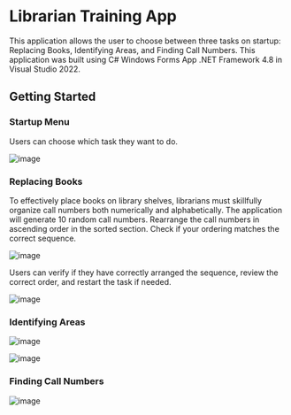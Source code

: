 # Librarian Training App
This application allows the user to choose between three tasks on startup: Replacing Books, Identifying Areas, and Finding Call Numbers.  This application was built using C# Windows Forms App .NET Framework 4.8 in Visual Studio 2022. 

## Getting Started

### Startup Menu
Users can choose which task they want to do.

![image](https://github.com/basgbasg/test/assets/133644970/b21a8cd0-d6a3-44ac-8b44-f013e4c9072e)

### Replacing Books
To effectively place books on library shelves, librarians must skillfully organize call numbers both numerically and alphabetically. The application will generate 10 random call numbers. Rearrange the call numbers in ascending order in the sorted section. Check if your ordering matches the correct sequence.

![image](https://github.com/basgbasg/test/assets/133644970/c19d5369-04bc-4d32-87c0-973927b48726)

Users can verify if they have correctly arranged the sequence, review the correct order, and restart the task if needed.

![image](https://github.com/basgbasg/test/assets/133644970/c4cf6554-cbc1-44fe-bfc8-9c611608e5df)



### Identifying Areas

![image](https://github.com/basgbasg/test/assets/133644970/8b6f3c30-4f34-4d94-9d73-bb68dbb58a17)

![image](https://github.com/basgbasg/test/assets/133644970/bc5adcc0-8c77-432f-86da-68dcc1a9062a)



### Finding Call Numbers

![image](https://github.com/basgbasg/test/assets/133644970/e88834dc-b1f4-4e7b-91dd-18011439874e)






